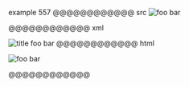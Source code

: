 example 557
@@@@@@@@@@@@ src
![*foo* bar]

[*foo* bar]: /url "title"
@@@@@@@@@@@@ xml
<?xml version="1.0" encoding="UTF-8"?>
<!DOCTYPE document SYSTEM "CommonMark.dtd">
<document xmlns="http://commonmark.org/xml/1.0">
  <paragraph>
    <image destination="/url" title="title">
      <emph>
        <text>foo</text>
      </emph>
      <text> bar</text>
    </image>
  </paragraph>
</document>
@@@@@@@@@@@@ html
<p><img src="/url" alt="foo bar" title="title" /></p>
@@@@@@@@@@@@
